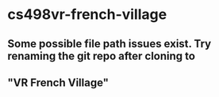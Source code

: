 # cs498vr-french-village

## Some possible file path issues exist. Try renaming the git repo after cloning to 
## "VR French Village"
